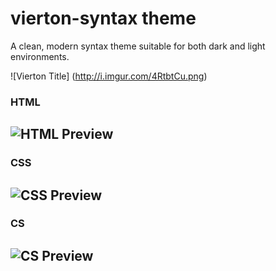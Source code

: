 # vierton-syntax theme

A clean, modern syntax theme suitable for both dark and light environments.

![Vierton Title] (http://i.imgur.com/4RtbtCu.png)

### HTML
![HTML Preview](http://i.imgur.com/xV7Qxp9.png)
---

### CSS
![CSS Preview](http://i.imgur.com/LDAfe1Z.png)
---

### CS
![CS Preview](http://i.imgur.com/pK4qQpn.png)
---
